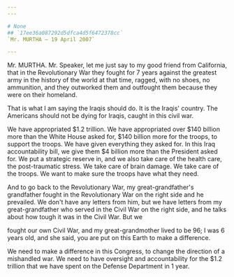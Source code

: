 ```yaml
---
---

# None
## `17ee36a087292d5dfca4d5f6472378cc`
`Mr. MURTHA — 19 April 2007`

---
```



Mr. MURTHA. Mr. Speaker, let me just say to my good friend from 
California, that in the Revolutionary War they fought for 7 years 
against the greatest army in the history of the world at that time, 
ragged, with no shoes, no ammunition, and they outworked them and 
outfought them because they were on their homeland.

That is what I am saying the Iraqis should do. It is the Iraqis' 
country. The Americans should not be dying for Iraqis, caught in this 
civil war.

We have appropriated $1.2 trillion. We have appropriated over $140 
billion more than the White House asked for, $140 billion more for the 
troops, to support the troops. We have given everything they asked for. 
In this Iraq accountability bill, we give them $4 billion more than the 
President asked for. We put a strategic reserve in, and we also take 
care of the health care, the post-traumatic stress. We take care of 
brain damage. We take care of the troops. We want to make sure the 
troops have what they need.

And to go back to the Revolutionary War, my great-grandfather's 
grandfather fought in the Revolutionary War on the right side and he 
prevailed. We don't have any letters from him, but we have letters from 
my great-grandfather who served in the Civil War on the right side, and 
he talks about how tough it was in the Civil War. But we


fought our own Civil War, and my great-grandmother lived to be 96; I 
was 6 years old, and she said, you are put on this Earth to make a 
difference.

We need to make a difference in this Congress, to change the 
direction of a mishandled war. We need to have oversight and 
accountability for the $1.2 trillion that we have spent on the Defense 
Department in 1 year.
